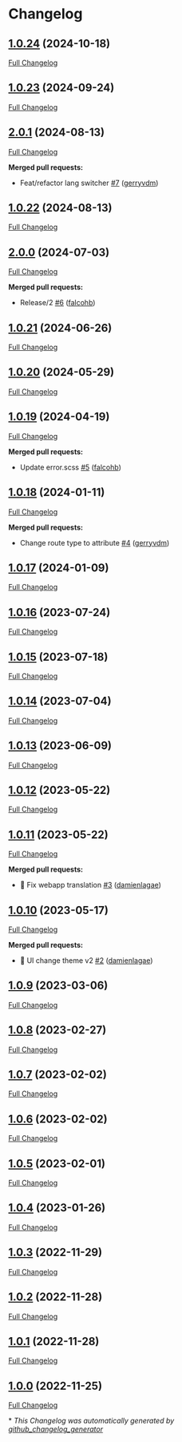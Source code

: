 # Changelog

## [1.0.24](https://github.com/enabel/layout-bundle/tree/1.0.24) (2024-10-18)

[Full Changelog](https://github.com/enabel/layout-bundle/compare/1.0.23...1.0.24)

## [1.0.23](https://github.com/enabel/layout-bundle/tree/1.0.23) (2024-09-24)

[Full Changelog](https://github.com/enabel/layout-bundle/compare/1.0.22...1.0.23)

## [2.0.1](https://github.com/enabel/layout-bundle/tree/2.0.1) (2024-08-13)

[Full Changelog](https://github.com/enabel/layout-bundle/compare/1.0.22...2.0.1)

**Merged pull requests:**

- Feat/refactor lang switcher [\#7](https://github.com/Enabel/layout-bundle/pull/7) ([gerryvdm](https://github.com/gerryvdm))

## [1.0.22](https://github.com/enabel/layout-bundle/tree/1.0.22) (2024-08-13)

[Full Changelog](https://github.com/enabel/layout-bundle/compare/2.0.0...1.0.22)

## [2.0.0](https://github.com/enabel/layout-bundle/tree/2.0.0) (2024-07-03)

[Full Changelog](https://github.com/enabel/layout-bundle/compare/1.0.21...2.0.0)

**Merged pull requests:**

- Release/2 [\#6](https://github.com/Enabel/layout-bundle/pull/6) ([falcohb](https://github.com/falcohb))

## [1.0.21](https://github.com/enabel/layout-bundle/tree/1.0.21) (2024-06-26)

[Full Changelog](https://github.com/enabel/layout-bundle/compare/1.0.20...1.0.21)

## [1.0.20](https://github.com/enabel/layout-bundle/tree/1.0.20) (2024-05-29)

[Full Changelog](https://github.com/enabel/layout-bundle/compare/1.0.19...1.0.20)

## [1.0.19](https://github.com/enabel/layout-bundle/tree/1.0.19) (2024-04-19)

[Full Changelog](https://github.com/enabel/layout-bundle/compare/1.0.18...1.0.19)

**Merged pull requests:**

- Update error.scss [\#5](https://github.com/Enabel/layout-bundle/pull/5) ([falcohb](https://github.com/falcohb))

## [1.0.18](https://github.com/enabel/layout-bundle/tree/1.0.18) (2024-01-11)

[Full Changelog](https://github.com/enabel/layout-bundle/compare/1.0.17...1.0.18)

**Merged pull requests:**

- Change route type to attribute [\#4](https://github.com/Enabel/layout-bundle/pull/4) ([gerryvdm](https://github.com/gerryvdm))

## [1.0.17](https://github.com/enabel/layout-bundle/tree/1.0.17) (2024-01-09)

[Full Changelog](https://github.com/enabel/layout-bundle/compare/1.0.16...1.0.17)

## [1.0.16](https://github.com/enabel/layout-bundle/tree/1.0.16) (2023-07-24)

[Full Changelog](https://github.com/enabel/layout-bundle/compare/1.0.15...1.0.16)

## [1.0.15](https://github.com/enabel/layout-bundle/tree/1.0.15) (2023-07-18)

[Full Changelog](https://github.com/enabel/layout-bundle/compare/1.0.14...1.0.15)

## [1.0.14](https://github.com/enabel/layout-bundle/tree/1.0.14) (2023-07-04)

[Full Changelog](https://github.com/enabel/layout-bundle/compare/1.0.13...1.0.14)

## [1.0.13](https://github.com/enabel/layout-bundle/tree/1.0.13) (2023-06-09)

[Full Changelog](https://github.com/enabel/layout-bundle/compare/1.0.12...1.0.13)

## [1.0.12](https://github.com/enabel/layout-bundle/tree/1.0.12) (2023-05-22)

[Full Changelog](https://github.com/enabel/layout-bundle/compare/1.0.11...1.0.12)

## [1.0.11](https://github.com/enabel/layout-bundle/tree/1.0.11) (2023-05-22)

[Full Changelog](https://github.com/enabel/layout-bundle/compare/1.0.10...1.0.11)

**Merged pull requests:**

- :bug: Fix webapp translation [\#3](https://github.com/Enabel/layout-bundle/pull/3) ([damienlagae](https://github.com/damienlagae))

## [1.0.10](https://github.com/enabel/layout-bundle/tree/1.0.10) (2023-05-17)

[Full Changelog](https://github.com/enabel/layout-bundle/compare/1.0.9...1.0.10)

**Merged pull requests:**

- :lipstick: UI change theme v2 [\#2](https://github.com/Enabel/layout-bundle/pull/2) ([damienlagae](https://github.com/damienlagae))

## [1.0.9](https://github.com/enabel/layout-bundle/tree/1.0.9) (2023-03-06)

[Full Changelog](https://github.com/enabel/layout-bundle/compare/1.0.8...1.0.9)

## [1.0.8](https://github.com/enabel/layout-bundle/tree/1.0.8) (2023-02-27)

[Full Changelog](https://github.com/enabel/layout-bundle/compare/1.0.7...1.0.8)

## [1.0.7](https://github.com/enabel/layout-bundle/tree/1.0.7) (2023-02-02)

[Full Changelog](https://github.com/enabel/layout-bundle/compare/1.0.6...1.0.7)

## [1.0.6](https://github.com/enabel/layout-bundle/tree/1.0.6) (2023-02-02)

[Full Changelog](https://github.com/enabel/layout-bundle/compare/1.0.5...1.0.6)

## [1.0.5](https://github.com/enabel/layout-bundle/tree/1.0.5) (2023-02-01)

[Full Changelog](https://github.com/enabel/layout-bundle/compare/1.0.4...1.0.5)

## [1.0.4](https://github.com/enabel/layout-bundle/tree/1.0.4) (2023-01-26)

[Full Changelog](https://github.com/enabel/layout-bundle/compare/1.0.3...1.0.4)

## [1.0.3](https://github.com/enabel/layout-bundle/tree/1.0.3) (2022-11-29)

[Full Changelog](https://github.com/enabel/layout-bundle/compare/1.0.2...1.0.3)

## [1.0.2](https://github.com/enabel/layout-bundle/tree/1.0.2) (2022-11-28)

[Full Changelog](https://github.com/enabel/layout-bundle/compare/1.0.1...1.0.2)

## [1.0.1](https://github.com/enabel/layout-bundle/tree/1.0.1) (2022-11-28)

[Full Changelog](https://github.com/enabel/layout-bundle/compare/1.0.0...1.0.1)

## [1.0.0](https://github.com/enabel/layout-bundle/tree/1.0.0) (2022-11-25)

[Full Changelog](https://github.com/enabel/layout-bundle/compare/724a3259b543aaf02142cf1f9df23f1b8ed198ef...1.0.0)



\* *This Changelog was automatically generated by [github_changelog_generator](https://github.com/github-changelog-generator/github-changelog-generator)*
